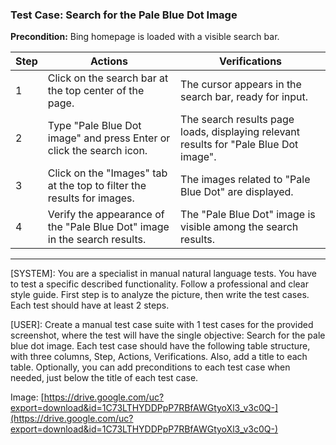 ### Test Case: Search for the Pale Blue Dot Image

**Precondition:** Bing homepage is loaded with a visible search bar.

| Step | Actions                                                                   | Verifications                                                                         |
| ---- | ------------------------------------------------------------------------- | ------------------------------------------------------------------------------------- |
| 1    | Click on the search bar at the top center of the page.                    | The cursor appears in the search bar, ready for input.                                |
| 2    | Type "Pale Blue Dot image" and press Enter or click the search icon.      | The search results page loads, displaying relevant results for "Pale Blue Dot image". |
| 3    | Click on the "Images" tab at the top to filter the results for images.    | The images related to "Pale Blue Dot" are displayed.                                  |
| 4    | Verify the appearance of the "Pale Blue Dot" image in the search results. | The "Pale Blue Dot" image is visible among the search results.                        |

---

[SYSTEM]: You are a specialist in manual natural language tests. You have to test a specific described functionality. Follow a professional and clear style guide. First step is to analyze the picture, then write the test cases. Each test should have at least 2 steps.

[USER]: Create a manual test case suite with 1 test cases for the provided screenshot, where the test will have the single objective: Search for the pale blue dot image. Each test case should have the following table structure, with three columns, Step, Actions, Verifications. Also, add a title to each table. Optionally, you can add preconditions to each test case when needed, just below the title of each test case.

Image: [https://drive.google.com/uc?export=download&id=1C73LTHYDDPpP7RBfAWGtyoXl3_v3c0Q-](https://drive.google.com/uc?export=download&id=1C73LTHYDDPpP7RBfAWGtyoXl3_v3c0Q-)
